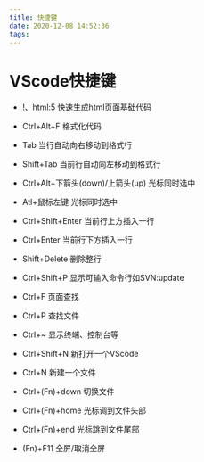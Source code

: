 ```yaml
---
title: 快捷键
date: 2020-12-08 14:52:36
tags:
---
```

# VScode快捷键
* !、html:5
快速生成html页面基础代码
* Ctrl+Alt+F
格式化代码
* Tab
当行自动向右移动到格式行
* Shift+Tab
当前行自动向左移动到格式行
* Ctrl+Alt+下箭头(down)/上箭头(up)
光标同时选中
* Atl+鼠标左键
光标同时选中
* Ctrl+Shift+Enter
当前行上方插入一行
* Ctrl+Enter
当前行下方插入一行
* Shift+Delete
删除整行

* Ctrl+Shift+P
显示可输入命令行如SVN:update
* Ctrl+F
页面查找
* Ctrl+P
查找文件
* Ctrl+~
显示终端、控制台等
* Ctrl+Shift+N
新打开一个VScode
* Ctrl+N
新建一个文件

* Ctrl+(Fn)+down
切换文件
* Ctrl+(Fn)+home
光标调到文件头部
* Ctrl+(Fn)+end
光标跳到文件尾部
* (Fn)+F11
全屏/取消全屏


